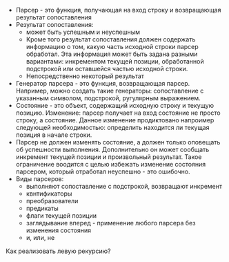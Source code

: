 ﻿- Парсер - это функция, получающая на вход строку и возвращающая результат сопоставления
- Результат сопоставления:
  - может быть успешным и неуспешным
  - Кроме того результат сопоставления должен содержать информацию о том, какую часть исходной строки парсер обработал. 
    Эта информация может быть задана разными вариантами: инкрементом текущей позиции, обработанной подстрокой или оставшейся частью исходной строки.
  - Непосредственно некоторый результат
- Генератор парсера - это функция, возвращающая парсер. 
Например, можно создать такие генераторы: сопоставление с указанным символом, подстрокой, ругулярным выражением.
- Состояние - это объект, содержащий исходную строку и текущую позицию. Изменение: парсер получает на вход состояние не просто строку, а состояние. 
Данное изменение продиктовано напроимер следующей необходимостью: определить находится ли текущая позиция в начале строки.
- Парсер не должен изменять состояние, а должен только оповещать об успешности выполнения. 
Дополнительно он может сообщать инкремент текущей позиции и произвольный результат.
Такое ограничение воодится с целью избежать изменение состояния парсером, который отработал неуспешно - это ошибочно.
- Виды парсеров:
  - выполняют сопоставление с подстрокой, возвращают инкремент
  - квнтификаторы
  - преобразователи
  - предикаты
  - флаги текущей позиции
  - заглядывание вперед - применение любого парсера без изменения состояния
  - и, или, не
  

Как реализовать левую рекурсию?